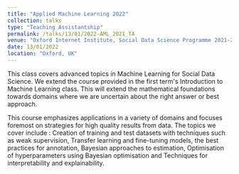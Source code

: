 ```yaml
---
title: "Applied Machine Learning 2022"
collection: talks
type: "Teaching Assistantship"
permalink: /talks/13/01/2022-AML_2021_TA
venue: "Oxford Internet Institute, Social Data Science Programme 2021-2022"
date: 13/01/2022
location: "Oxford, UK"
---
```


This class covers advanced topics in Machine Learning for Social Data Science. We extend the course provided in the first term&apos;s Introduction to Machine Learning class. This will extend the mathematical foundations towards domains where we are uncertain about the right answer or best approach.

This course emphasizes applications in a variety of domains and focuses foremost on strategies for high quality results from data.
The topics we cover include : Creation of training and test datasets with techniques such as weak supervision, Transfer learning and fine-tuning models, the best practices for annotation, Bayesian approaches to estimation, Optimisation of hyperparameters using Bayesian optimisation and Techniques for interpretability and explainability.
